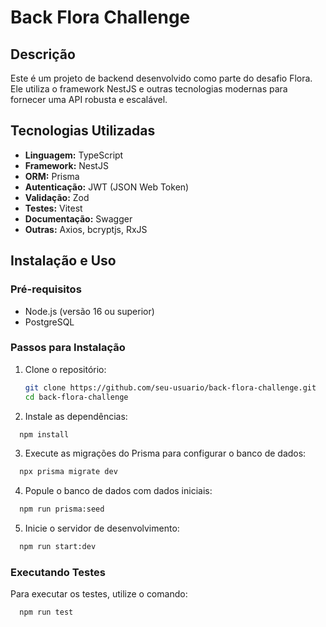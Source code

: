 # Back Flora Challenge

## Descrição

Este é um projeto de backend desenvolvido como parte do desafio Flora. Ele utiliza o framework NestJS e outras tecnologias modernas para fornecer uma API robusta e escalável.

## Tecnologias Utilizadas

- **Linguagem:** TypeScript
- **Framework:** NestJS
- **ORM:** Prisma
- **Autenticação:** JWT (JSON Web Token)
- **Validação:** Zod
- **Testes:** Vitest
- **Documentação:** Swagger
- **Outras:** Axios, bcryptjs, RxJS

## Instalação e Uso

### Pré-requisitos

- Node.js (versão 16 ou superior)
- PostgreSQL

### Passos para Instalação

1. Clone o repositório:
   ```sh
   git clone https://github.com/seu-usuario/back-flora-challenge.git
   cd back-flora-challenge

   ```
2. Instale as dependências:
  ```sh
    npm install
  ```
3. Execute as migrações do Prisma para configurar o banco de dados:
  ```sh
    npx prisma migrate dev
  ```
4. Popule o banco de dados com dados iniciais:
  ```sh
    npm run prisma:seed
  ```
5. Inicie o servidor de desenvolvimento:
  ```sh
    npm run start:dev
  ```

### Executando Testes

Para executar os testes, utilize o comando:
```sh
  npm run test
```